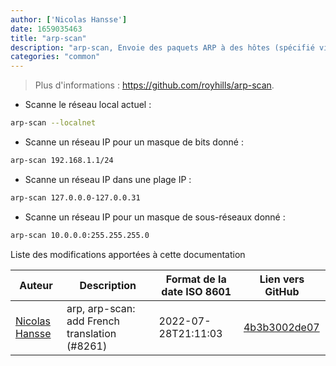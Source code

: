 ```yaml
---
author: ['Nicolas Hansse']
date: 1659035463
title: "arp-scan"
description: "arp-scan, Envoie des paquets ARP à des hôtes (spécifié via des adresses IP ou des noms de domaines) pour scanner le réseau local."
categories: "common"
---
```

> Plus d'informations : <https://github.com/royhills/arp-scan>.

- Scanne le réseau local actuel :

```bash
arp-scan --localnet
```

- Scanne un réseau IP pour un masque de bits donné :

```bash
arp-scan 192.168.1.1/24
```

- Scanne un réseau IP dans une plage IP :

```bash
arp-scan 127.0.0.0-127.0.0.31
```

- Scanne un réseau IP pour un masque de sous-réseaux donné :

```bash
arp-scan 10.0.0.0:255.255.255.0
```
Liste des modifications apportées à cette documentation


Auteur | Description | Format de la date ISO 8601 | Lien vers GitHub
------|-----|-----|-----
[Nicolas Hansse](mailto:nico.hansse@gmail.com) | arp, arp-scan: add French translation (#8261) | 2022-07-28T21:11:03 | [4b3b3002de07](https://github.com/tldr-pages/tldr/commit/4b3b3002de07dd155d1df55f46e36eca1007d5f3)

